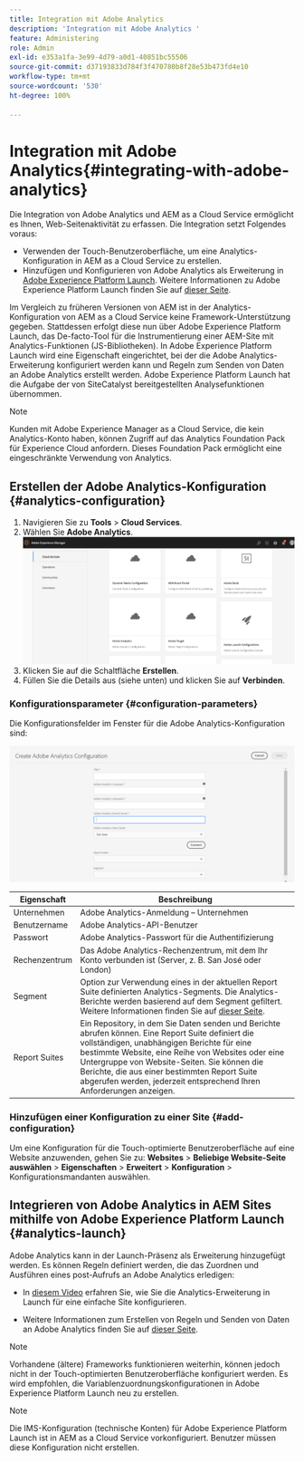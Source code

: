 ```yaml
---
title: Integration mit Adobe Analytics
description: 'Integration mit Adobe Analytics '
feature: Administering
role: Admin
exl-id: e353a1fa-3e99-4d79-a0d1-40851bc55506
source-git-commit: d37193833d784f3f470780b8f28e53b473fd4e10
workflow-type: tm+mt
source-wordcount: '530'
ht-degree: 100%

---
```


# Integration mit Adobe Analytics{#integrating-with-adobe-analytics}

Die Integration von Adobe Analytics und AEM as a Cloud Service ermöglicht es Ihnen, Web-Seitenaktivität zu erfassen. Die Integration setzt Folgendes voraus:

* Verwenden der Touch-Benutzeroberfläche, um eine Analytics-Konfiguration in AEM as a Cloud Service zu erstellen.
* Hinzufügen und Konfigurieren von Adobe Analytics als Erweiterung in [Adobe Experience Platform Launch](#analytics-launch). Weitere Informationen zu Adobe Experience Platform Launch finden Sie auf [dieser Seite](https://experienceleague.adobe.com/docs/experience-platform/tags/get-started/quick-start.html?lang=de).

Im Vergleich zu früheren Versionen von AEM ist in der Analytics-Konfiguration von AEM as a Cloud Service keine Framework-Unterstützung gegeben. Stattdessen erfolgt diese nun über Adobe Experience Platform Launch, das De-facto-Tool für die Instrumentierung einer AEM-Site mit Analytics-Funktionen (JS-Bibliotheken). In Adobe Experience Platform Launch wird eine Eigenschaft eingerichtet, bei der die Adobe Analytics-Erweiterung konfiguriert werden kann und Regeln zum Senden von Daten an Adobe Analytics erstellt werden. Adobe Experience Platform Launch hat die Aufgabe der von SiteCatalyst bereitgestellten Analysefunktionen übernommen.

>[!NOTE]
>
>Kunden mit Adobe Experience Manager as a Cloud Service, die kein Analytics-Konto haben, können Zugriff auf das Analytics Foundation Pack für Experience Cloud anfordern. Dieses Foundation Pack ermöglicht eine eingeschränkte Verwendung von Analytics.

## Erstellen der Adobe Analytics-Konfiguration {#analytics-configuration}

1. Navigieren Sie zu **Tools** > **Cloud Services**.
2. Wählen Sie **Adobe Analytics**.
   ![Adobe Analytics-Fenster](assets/analytics_screen2.png "Adobe Analytics-Fenster")
3. Klicken Sie auf die Schaltfläche **Erstellen**.
4. Füllen Sie die Details aus (siehe unten) und klicken Sie auf **Verbinden**.

### Konfigurationsparameter {#configuration-parameters}

Die Konfigurationsfelder im Fenster für die Adobe Analytics-Konfiguration sind:

![Konfigurationsparameter](assets/properties_field1.png "Konfigurationsparameter")

| Eigenschaft | Beschreibung |
|---|---|
| Unternehmen | Adobe Analytics-Anmeldung – Unternehmen |
| Benutzername | Adobe Analytics-API-Benutzer |
| Passwort | Adobe Analytics-Passwort für die Authentifizierung |
| Rechenzentrum | Das Adobe Analytics-Rechenzentrum, mit dem Ihr Konto verbunden ist (Server, z. B. San José oder London) |
| Segment | Option zur Verwendung eines in der aktuellen Report Suite definierten Analytics-Segments. Die Analytics-Berichte werden basierend auf dem Segment gefiltert. Weitere Informationen finden Sie auf [dieser Seite](https://experienceleague.adobe.com/docs/analytics/components/segmentation/seg-overview.html?lang=de). |
| Report Suites | Ein Repository, in dem Sie Daten senden und Berichte abrufen können. Eine Report Suite definiert die vollständigen, unabhängigen Berichte für eine bestimmte Website, eine Reihe von Websites oder eine Untergruppe von Website-Seiten. Sie können die Berichte, die aus einer bestimmten Report Suite abgerufen werden, jederzeit entsprechend Ihren Anforderungen anzeigen. |

### Hinzufügen einer Konfiguration zu einer Site {#add-configuration}

Um eine Konfiguration für die Touch-optimierte Benutzeroberfläche auf eine Website anzuwenden, gehen Sie zu: **Websites** > **Beliebige Website-Seite auswählen** > **Eigenschaften** > **Erweitert** > **Konfiguration** > Konfigurationsmandanten auswählen.

## Integrieren von Adobe Analytics in AEM Sites mithilfe von Adobe Experience Platform Launch {#analytics-launch}

Adobe Analytics kann in der Launch-Präsenz als Erweiterung hinzugefügt werden. Es können Regeln definiert werden, die das Zuordnen und Ausführen eines post-Aufrufs an Adobe Analytics erledigen:

* In [diesem Video](https://experienceleague.adobe.com/docs/analytics-learn/tutorials/implementation/via-adobe-launch/basic-configuration-of-the-analytics-launch-extension.html?lang=de) erfahren Sie, wie Sie die Analytics-Erweiterung in Launch für eine einfache Site konfigurieren.

* Weitere Informationen zum Erstellen von Regeln und Senden von Daten an Adobe Analytics finden Sie auf [dieser Seite](https://experienceleague.adobe.com/docs/core-services-learn/implementing-in-websites-with-launch/implement-solutions/analytics.html?lang=de).

>[!NOTE]
>
>Vorhandene (ältere) Frameworks funktionieren weiterhin, können jedoch nicht in der Touch-optimierten Benutzeroberfläche konfiguriert werden. Es wird empfohlen, die Variablenzuordnungskonfigurationen in Adobe Experience Platform Launch neu zu erstellen.

>[!NOTE]
>
>Die IMS-Konfiguration (technische Konten) für Adobe Experience Platform Launch ist in AEM as a Cloud Service vorkonfiguriert. Benutzer müssen diese Konfiguration nicht erstellen.
